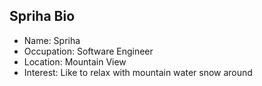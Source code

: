 ## Spriha Bio

- Name: Spriha
- Occupation: Software Engineer
- Location: Mountain View
- Interest: Like to relax with mountain water snow around
